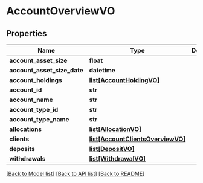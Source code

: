 # AccountOverviewVO

## Properties
Name | Type | Description | Notes
------------ | ------------- | ------------- | -------------
**account_asset_size** | **float** |  | [optional] 
**account_asset_size_date** | **datetime** |  | [optional] 
**account_holdings** | [**list[AccountHoldingVO]**](AccountHoldingVO.md) |  | [optional] 
**account_id** | **str** |  | [optional] 
**account_name** | **str** |  | [optional] 
**account_type_id** | **str** |  | [optional] 
**account_type_name** | **str** |  | [optional] 
**allocations** | [**list[AllocationVO]**](AllocationVO.md) |  | [optional] 
**clients** | [**list[AccountClientsOverviewVO]**](AccountClientsOverviewVO.md) |  | [optional] 
**deposits** | [**list[DepositVO]**](DepositVO.md) |  | [optional] 
**withdrawals** | [**list[WithdrawalVO]**](WithdrawalVO.md) |  | [optional] 

[[Back to Model list]](../README.md#documentation-for-models) [[Back to API list]](../README.md#documentation-for-api-endpoints) [[Back to README]](../README.md)


